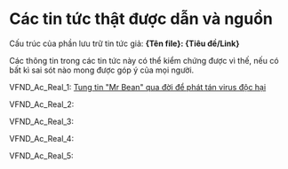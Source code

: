 # Các tin tức thật được dẫn và nguồn

Cấu trúc của phần lưu trữ tin tức giả: __{Tên file}: {Tiêu đề/Link}__

Các thông tin trong các tin tức này có thể kiểm chứng được vì thế, nếu có bất kì sai sót nào mong được góp ý của mọi người.

VFND_Ac_Real_1: [Tung tin "Mr Bean" qua đời để phát tán virus độc hại](https://news.zing.vn/tung-tin-mr-bean-qua-doi-de-phat-tan-virus-doc-hai-post861659.html)

VFND_Ac_Real_2:

VFND_Ac_Real_3:

VFND_Ac_Real_4:

VFND_Ac_Real_5:
